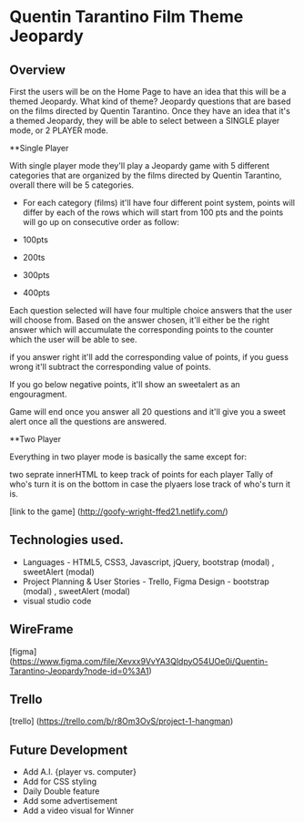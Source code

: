 # Quentin Tarantino Film Theme Jeopardy

## Overview

First the users will be on the Home Page to have an idea that this will be a themed Jeopardy.  What kind of theme?  Jeopardy questions that are based on the films directed by Quentin Tarantino.  Once they have an idea that it's a themed Jeopardy, they will be able to select between a SINGLE player mode, or 2 PLAYER mode.

**Single Player 

With single player mode they'll play a Jeopardy game with 5 different categories that are organized by the films directed by Quentin Tarantino, overall there will be 5 categories.

* For each category (films) it'll have four different point system, points will differ by each of the rows which will start from 100 pts and the points will go up on consecutive order as follow:  

* 100pts
* 200ts
* 300pts
* 400pts

Each question selected will have four multiple choice answers that the user will choose from.
Based on the answer chosen, it'll either be the right answer which will accumulate the corresponding points to the counter which the user will be able to see.

if you answer right it'll add the corresponding value of points, if you guess wrong it'll subtract the corresponding value of points.

If you go below negative points, it'll show an sweetalert as an engouragment.

Game will end once you answer all 20 questions and it'll give you a sweet alert once all the questions are answered.

**Two Player 

Everything in two player mode is basically the same except for:

two seprate innerHTML to keep track of points for each player
Tally of who's turn it is on the bottom in case the plyaers lose track of who's turn it is.

[link to the game] (http://goofy-wright-ffed21.netlify.com/)

## Technologies used.

* Languages - HTML5, CSS3, Javascript, jQuery, bootstrap (modal) , sweetAlert (modal)
* Project Planning & User Stories - Trello, Figma
Design - bootstrap (modal) , sweetAlert (modal)
* visual studio code

## WireFrame

[figma] (https://www.figma.com/file/Xevxx9VvYA3QldpyO54UOe0i/Quentin-Tarantino-Jeopardy?node-id=0%3A1)

## Trello
 
[trello] (https://trello.com/b/r8Om3OvS/project-1-hangman)

## Future Development

* Add A.I. {player vs. computer}
* Add for CSS styling
* Daily Double feature
* Add some advertisement 
* Add a video visual for Winner






